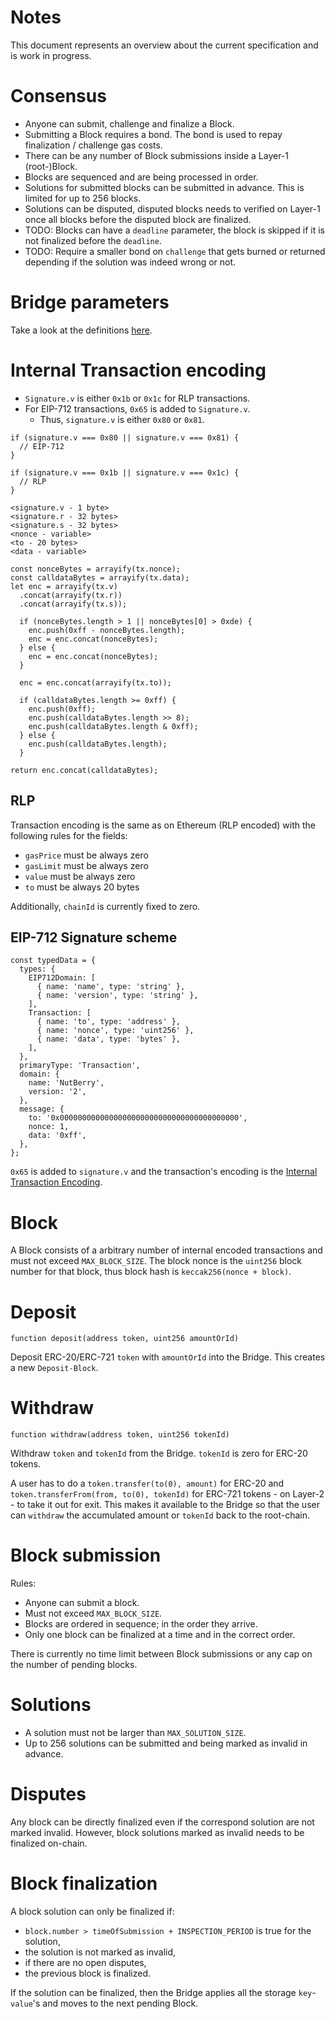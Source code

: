 # Notes

This document represents an overview about the current specification and is work in progress.

# Consensus

* Anyone can submit, challenge and finalize a Block.
* Submitting a Block requires a bond. The bond is used to repay finalization / challenge gas costs.
* There can be any number of Block submissions inside a Layer-1 (root-)Block.
* Blocks are sequenced and are being processed in order.
* Solutions for submitted blocks can be submitted in advance. This is limited for up to 256 blocks.
* Solutions can be disputed, disputed blocks needs to verified on Layer-1 once all blocks before the disputed block are finalized.
* TODO: Blocks can have a `deadline` parameter, the block is skipped if it is not finalized before the `deadline`.
* TODO: Require a smaller bond on `challenge` that gets burned or returned depending if the solution was indeed wrong or not.

# Bridge parameters

Take a look at the definitions [here](../contracts/_Bridge.sol).

# Internal Transaction encoding

* `Signature.v` is either `0x1b` or `0x1c` for RLP transactions.
* For EIP-712 transactions, `0x65` is added to `Signature.v`.
  * Thus, `signature.v` is either `0x80` or `0x81`.

```
if (signature.v === 0x80 || signature.v === 0x81) {
  // EIP-712
}

if (signature.v === 0x1b || signature.v === 0x1c) {
  // RLP
}
```

```
<signature.v - 1 byte>
<signature.r - 32 bytes>
<signature.s - 32 bytes>
<nonce - variable>
<to - 20 bytes>
<data - variable>

const nonceBytes = arrayify(tx.nonce);
const calldataBytes = arrayify(tx.data);
let enc = arrayify(tx.v)
  .concat(arrayify(tx.r))
  .concat(arrayify(tx.s));

  if (nonceBytes.length > 1 || nonceBytes[0] > 0xde) {
    enc.push(0xff - nonceBytes.length);
    enc = enc.concat(nonceBytes);
  } else {
    enc = enc.concat(nonceBytes);
  }

  enc = enc.concat(arrayify(tx.to));

  if (calldataBytes.length >= 0xff) {
    enc.push(0xff);
    enc.push(calldataBytes.length >> 8);
    enc.push(calldataBytes.length & 0xff);
  } else {
    enc.push(calldataBytes.length);
  }

return enc.concat(calldataBytes);
```

## RLP

Transaction encoding is the same as on Ethereum (RLP encoded) with the following rules for the fields:

- `gasPrice` must be always zero
- `gasLimit` must be always zero
- `value` must be always zero
- `to` must be always 20 bytes

Additionally, `chainId` is currently fixed to zero.

## EIP-712 Signature scheme

```
const typedData = {
  types: {
    EIP712Domain: [
      { name: 'name', type: 'string' },
      { name: 'version', type: 'string' },
    ],
    Transaction: [
      { name: 'to', type: 'address' },
      { name: 'nonce', type: 'uint256' },
      { name: 'data', type: 'bytes' },
    ],
  },
  primaryType: 'Transaction',
  domain: {
    name: 'NutBerry',
    version: '2',
  },
  message: {
    to: '0x0000000000000000000000000000000000000000',
    nonce: 1,
    data: '0xff',
  },
};
```

`0x65` is added to `signature.v` and the transaction's encoding is the [Internal Transaction Encoding](#internal-transaction-encoding).

# Block

A Block consists of a arbitrary number of internal encoded transactions and must not exceed `MAX_BLOCK_SIZE`.
The block nonce is the `uint256` block number for that block, thus block hash is `keccak256(nonce + block)`.

# Deposit

`function deposit(address token, uint256 amountOrId)`

Deposit ERC-20/ERC-721 `token` with `amountOrId` into the Bridge.
This creates a new `Deposit-Block`.

# Withdraw

`function withdraw(address token, uint256 tokenId)`

Withdraw `token` and `tokenId` from the Bridge.
`tokenId` is zero for ERC-20 tokens.

A user has to do a `token.transfer(to(0), amount)` for ERC-20 and `token.transferFrom(from, to(0), tokenId)` for ERC-721 tokens - on Layer-2 - to take it out for exit.
This makes it available to the Bridge so that the user can `withdraw` the accumulated amount or `tokenId` back to the root-chain.

# Block submission

Rules:

* Anyone can submit a block.
* Must not exceed `MAX_BLOCK_SIZE`.
* Blocks are ordered in sequence; in the order they arrive.
* Only one block can be finalized at a time and in the correct order.

There is currently no time limit between Block submissions or any cap on the number of pending blocks.

# Solutions

* A solution must not be larger than `MAX_SOLUTION_SIZE`.
* Up to 256 solutions can be submitted and being marked as invalid in advance.

# Disputes

Any block can be directly finalized even if the correspond solution are not marked invalid.
However, block solutions marked as invalid needs to be finalized on-chain.

# Block finalization

A block solution can only be finalized if:

* `block.number > timeOfSubmission + INSPECTION_PERIOD` is true for the solution,
* the solution is not marked as invalid,
* if there are no open disputes,
* the previous block is finalized.

If the solution can be finalized, then the Bridge applies all the storage `key`-`value`'s and moves to the next pending Block.
